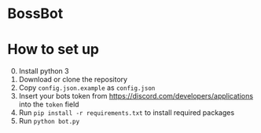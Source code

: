 # BossBot

# How to set up
0. Install python 3
1. Download or clone the repository
2. Copy `config.json.example` as `config.json`
3. Insert your bots token from https://discord.com/developers/applications into the `token` field
4. Run `pip install -r requirements.txt` to install required packages
5. Run `python bot.py`